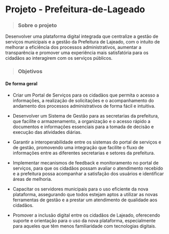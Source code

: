 <h1>Projeto - Prefeitura-de-Lageado</h1>

>### Sobre o projeto

Desenvolver uma plataforma digital integrada que centralize a gestão de serviços municipais e a gestão da Prefeitura de Lajeado, com o intuito de melhorar a eficiência dos processos administrativos, aumentar a transparência e promover uma experiência mais satisfatória para os cidadãos ao interagirem com os serviços públicos.

>### Objetivos
#### De forma geral

+ Criar um Portal de Serviços para os cidadãos que permita o acesso a informações, a realização de solicitações e o acompanhamento do andamento dos processos administrativos de forma fácil e intuitiva.

+	Desenvolver um Sistema de Gestão para as secretarias da prefeitura, que facilite o armazenamento, a organização e o acesso rápido a documentos e informações essenciais para a tomada de decisão e execução das atividades diárias.

+	Garantir a interoperabilidade entre os sistemas do portal de serviços e de gestão, promovendo uma integração que facilite o fluxo de informações entre as diferentes secretarias e setores da prefeitura.

+	Implementar mecanismos de feedback e monitoramento no portal de serviços, para que os cidadãos possam avaliar o atendimento recebido e a prefeitura possa acompanhar a satisfação dos usuários e identificar áreas de melhoria.

+	Capacitar os servidores municipais para o uso eficiente da nova plataforma, assegurando que todos estejam aptos a utilizar as novas ferramentas de gestão e a prestar um atendimento de qualidade aos cidadãos.

+	Promover a inclusão digital entre os cidadãos de Lajeado, oferecendo suporte e orientação para o uso da nova plataforma, especialmente para aqueles que têm menos familiaridade com tecnologias digitais. 
